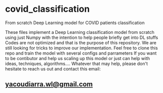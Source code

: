 # covid_classification
From scratch Deep Learning model for COVID patients classification

These files implement a Deep Learning classification model from scratch
using just Numpy with the intention to help people briefly get into DL stuffs
Codes are not optimized and that is the purpose of this repository.
We are still looking for tricks to improve our implementation.
Feel free to clone this repo and train the model with several configs and parrameters
If you want to be contibutor and help us scaling up this model or just can help with ideas,
techniques, algorithms....
Whatever that may help, please don't hesitate to reach us out and contact this email:

## yacoudiarra.wl@gmail.com
